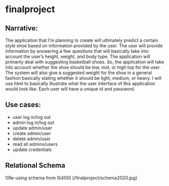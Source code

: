 # finalproject

## Narrative:
The application that I’m planning to create will ultimately predict a certain style shoe based on information provided by the user. The user will provide information by answering a few questions that will basically take into account the user’s height, weight, and body type. The application will primarily deal with suggesting basketball shoes. So, the application will take into account whether the shoe should be low, mid, or high top for the user. The system will also give a suggested weight for the shoe in a general fashion basically stating whether it should be light, medium, or heavy. I will use html to basically illustrate what the user interface of this application would look like. Each user will have a unique id and password.

## Use cases: 
* user log in/log out
* admin log in/log out
* update admin/user 
* create admin/user
* delete admin/user 
* read all admins/users
* update credentials

## Relational Schema
![Re-using schema from IS400] (/finalproject/schema2020.jpg)
